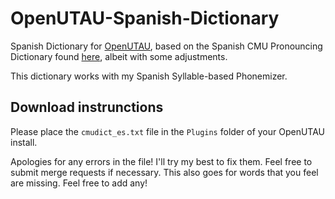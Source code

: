 # OpenUTAU-Spanish-Dictionary
Spanish Dictionary for [OpenUTAU](https://github.com/stakira/openutau), based on the Spanish CMU Pronouncing Dictionary found [here](https://sourceforge.net/projects/cmusphinx/files/Acoustic%20and%20Language%20Models/Spanish/), albeit with some adjustments.

This dictionary works with my Spanish Syllable-based Phonemizer.

## Download instrunctions
Please place the ``cmudict_es.txt`` file in the ``Plugins`` folder of your OpenUTAU install.

Apologies for any errors in the file! I'll try my best to fix them. Feel free to submit merge requests if necessary. This also goes for words that you feel are missing. Feel free to add any!
